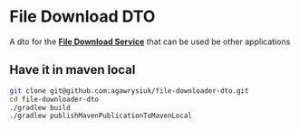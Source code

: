 
# File Download DTO

A dto for the **[File Download Service](https://github.com/agawrysiuk/file-downloader)** that can be used be other applications

## Have it in maven local

```bash
git clone git@github.com:agawrysiuk/file-downloader-dto.git
cd file-downloader-dto
./gradlew build
./gradlew publishMavenPublicationToMavenLocal
```
